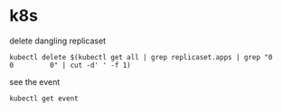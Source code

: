 # k8s

delete dangling replicaset

```
kubectl delete $(kubectl get all | grep replicaset.apps | grep "0         0         0" | cut -d' ' -f 1)
```

see the event 
```
kubectl get event
```
